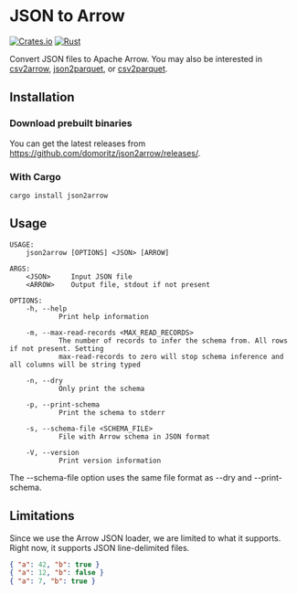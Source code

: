 # JSON to Arrow

[![Crates.io](https://img.shields.io/crates/v/json2arrow.svg)](https://crates.io/crates/json2arrow)
[![Rust](https://github.com/domoritz/json2arrow/actions/workflows/rust.yml/badge.svg)](https://github.com/domoritz/json2arrow/actions/workflows/rust.yml)

Convert JSON files to Apache Arrow. You may also be interested in [csv2arrow](https://github.com/domoritz/csv2arrow), [json2parquet](https://github.com/domoritz/json2parquet), or [csv2parquet](https://github.com/domoritz/csv2parquet).

## Installation

### Download prebuilt binaries

You can get the latest releases from https://github.com/domoritz/json2arrow/releases/.

### With Cargo

```
cargo install json2arrow
```

## Usage

```
USAGE:
    json2arrow [OPTIONS] <JSON> [ARROW]

ARGS:
    <JSON>     Input JSON file
    <ARROW>    Output file, stdout if not present

OPTIONS:
    -h, --help
            Print help information

    -m, --max-read-records <MAX_READ_RECORDS>
            The number of records to infer the schema from. All rows if not present. Setting
            max-read-records to zero will stop schema inference and all columns will be string typed

    -n, --dry
            Only print the schema

    -p, --print-schema
            Print the schema to stderr

    -s, --schema-file <SCHEMA_FILE>
            File with Arrow schema in JSON format

    -V, --version
            Print version information
```

The --schema-file option uses the same file format as --dry and --print-schema.

## Limitations

Since we use the Arrow JSON loader, we are limited to what it supports. Right now, it supports JSON line-delimited files.

```json
{ "a": 42, "b": true }
{ "a": 12, "b": false }
{ "a": 7, "b": true }
```
